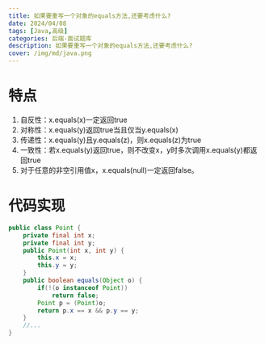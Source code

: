 ```yaml
---
title: 如果要重写一个对象的equals方法,还要考虑什么?
date: 2024/04/08
tags: [Java,高级]
categories: 后端-面试题库
description: 如果要重写一个对象的equals方法,还要考虑什么?
cover: /img/md/java.png
---
```


# 特点
1. 自反性：x.equals(x)一定返回true
2. 对称性：x.equals(y)返回true当且仅当y.equals(x)
3. 传递性：x.equals(y)且y.equals(z)，则x.equals(z)为true
4. 一致性：若x.equals(y)返回true，则不改变x，y时多次调用x.equals(y)都返回true
5. 对于任意的非空引用值x，x.equals(null)一定返回false。

# 代码实现
```java
public class Point {
	private final int x;
	private final int y;
	public Point(int x, int y) {
		this.x = x;
		this.y = y;
	}
	public boolean equals(Object o) {
		if(!(o instanceof Point))
			return false;
		Point p = (Point)o;
		return p.x == x && p.y == y;
	}
	//...
}
```